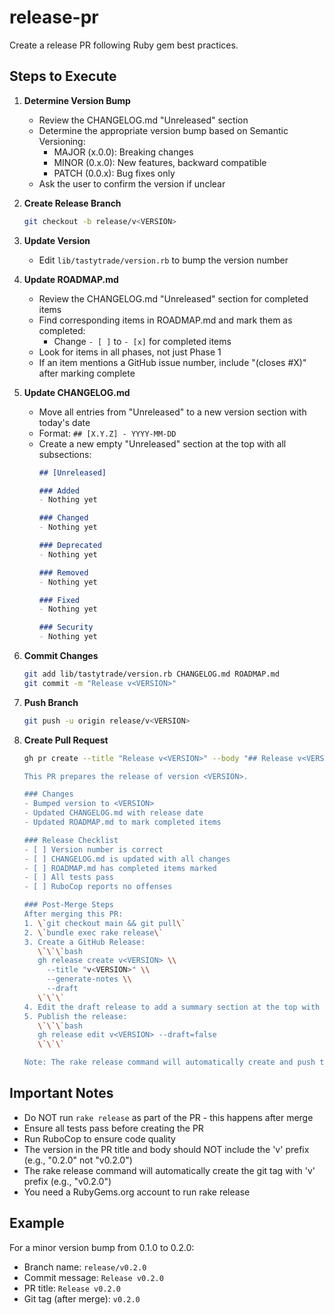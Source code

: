 # release-pr

Create a release PR following Ruby gem best practices.

## Steps to Execute

1. **Determine Version Bump**
   - Review the CHANGELOG.md "Unreleased" section
   - Determine the appropriate version bump based on Semantic Versioning:
     - MAJOR (x.0.0): Breaking changes
     - MINOR (0.x.0): New features, backward compatible
     - PATCH (0.0.x): Bug fixes only
   - Ask the user to confirm the version if unclear

2. **Create Release Branch**
   ```bash
   git checkout -b release/v<VERSION>
   ```

3. **Update Version**
   - Edit `lib/tastytrade/version.rb` to bump the version number

4. **Update ROADMAP.md**
   - Review the CHANGELOG.md "Unreleased" section for completed items
   - Find corresponding items in ROADMAP.md and mark them as completed:
     - Change `- [ ]` to `- [x]` for completed items
   - Look for items in all phases, not just Phase 1
   - If an item mentions a GitHub issue number, include "(closes #X)" after marking complete

5. **Update CHANGELOG.md**
   - Move all entries from "Unreleased" to a new version section with today's date
   - Format: `## [X.Y.Z] - YYYY-MM-DD`
   - Create a new empty "Unreleased" section at the top with all subsections:
     ```markdown
     ## [Unreleased]
     
     ### Added
     - Nothing yet
     
     ### Changed
     - Nothing yet
     
     ### Deprecated
     - Nothing yet
     
     ### Removed
     - Nothing yet
     
     ### Fixed
     - Nothing yet
     
     ### Security
     - Nothing yet
     ```

6. **Commit Changes**
   ```bash
   git add lib/tastytrade/version.rb CHANGELOG.md ROADMAP.md
   git commit -m "Release v<VERSION>"
   ```

7. **Push Branch**
   ```bash
   git push -u origin release/v<VERSION>
   ```

8. **Create Pull Request**
   ```bash
   gh pr create --title "Release v<VERSION>" --body "## Release v<VERSION>

   This PR prepares the release of version <VERSION>.

   ### Changes
   - Bumped version to <VERSION>
   - Updated CHANGELOG.md with release date
   - Updated ROADMAP.md to mark completed items
   
   ### Release Checklist
   - [ ] Version number is correct
   - [ ] CHANGELOG.md is updated with all changes
   - [ ] ROADMAP.md has completed items marked
   - [ ] All tests pass
   - [ ] RuboCop reports no offenses
   
   ### Post-Merge Steps
   After merging this PR:
   1. \`git checkout main && git pull\`
   2. \`bundle exec rake release\`
   3. Create a GitHub Release:
      \`\`\`bash
      gh release create v<VERSION> \\
        --title "v<VERSION>" \\
        --generate-notes \\
        --draft
      \`\`\`
   4. Edit the draft release to add a summary section at the top with key highlights
   5. Publish the release:
      \`\`\`bash
      gh release edit v<VERSION> --draft=false
      \`\`\`
   
   Note: The rake release command will automatically create and push the git tag v<VERSION>"
   ```

## Important Notes

- Do NOT run `rake release` as part of the PR - this happens after merge
- Ensure all tests pass before creating the PR
- Run RuboCop to ensure code quality
- The version in the PR title and body should NOT include the 'v' prefix (e.g., "0.2.0" not "v0.2.0")
- The rake release command will automatically create the git tag with 'v' prefix (e.g., "v0.2.0")
- You need a RubyGems.org account to run rake release

## Example

For a minor version bump from 0.1.0 to 0.2.0:
- Branch name: `release/v0.2.0`
- Commit message: `Release v0.2.0`
- PR title: `Release v0.2.0`
- Git tag (after merge): `v0.2.0`